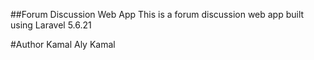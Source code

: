 ##Forum Discussion Web App
This is a forum discussion web app built using Laravel 5.6.21

#Author
Kamal Aly Kamal
